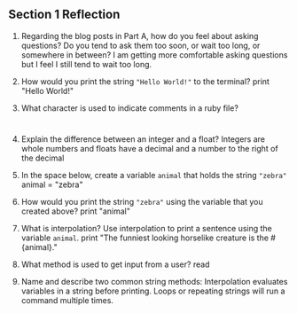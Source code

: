 ## Section 1 Reflection

1. Regarding the blog posts in Part A, how do you feel about asking questions? Do you tend to ask them too soon, or wait too long, or somewhere in between?
I am getting more comfortable asking questions but I feel I still tend to wait too long.

2. How would you print the string `"Hello World!"` to the terminal?
print "Hello World!"

3. What character is used to indicate comments in a ruby file?
#

4. Explain the difference between an integer and a float?
Integers are whole numbers and floats have a decimal and a number to the right of the decimal

5. In the space below, create a variable `animal` that holds the string `"zebra"`
animal = "zebra"

6. How would you print the string `"zebra"` using the variable that you created above?
print "animal"

7. What is interpolation? Use interpolation to print a sentence using the variable `animal`.
print "The funniest looking horselike creature is the #{animal}."
8. What method is used to get input from a user?
read

9. Name and describe two common string methods:
Interpolation evaluates variables in a string before printing.
Loops or repeating strings will run a command multiple times.
